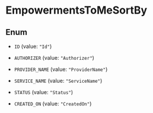 

# EmpowermentsToMeSortBy

## Enum


* `ID` (value: `"Id"`)

* `AUTHORIZER` (value: `"Authorizer"`)

* `PROVIDER_NAME` (value: `"ProviderName"`)

* `SERVICE_NAME` (value: `"ServiceName"`)

* `STATUS` (value: `"Status"`)

* `CREATED_ON` (value: `"CreatedOn"`)



